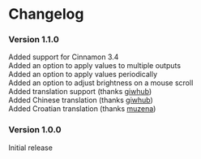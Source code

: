 # Changelog

### Version 1.1.0
Added support for Cinnamon 3.4  
Added an option to apply values to multiple outputs  
Added an option to apply values periodically  
Added an option to adjust brightness on a mouse scroll  
Added translation support (thanks [giwhub](https://github.com/giwhub))  
Added Chinese translation (thanks [giwhub](https://github.com/giwhub))  
Added Croatian translation (thanks [muzena](https://github.com/muzena))  

### Version 1.0.0
Initial release
